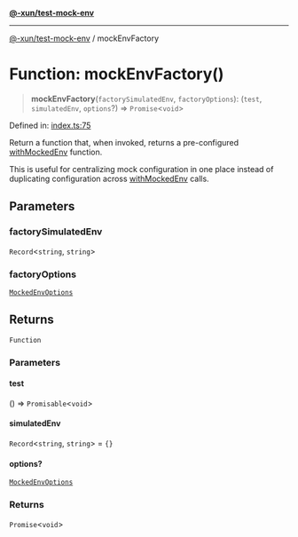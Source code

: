 [**@-xun/test-mock-env**](../README.md)

***

[@-xun/test-mock-env](../README.md) / mockEnvFactory

# Function: mockEnvFactory()

> **mockEnvFactory**(`factorySimulatedEnv`, `factoryOptions`): (`test`, `simulatedEnv`, `options`?) => `Promise`\<`void`\>

Defined in: [index.ts:75](https://github.com/Xunnamius/test-utils/blob/60e8c61898aab9d4fb9616284896eee5c15ac61b/packages/test-mock-env/src/index.ts#L75)

Return a function that, when invoked, returns a pre-configured
[withMockedEnv](withMockedEnv.md) function.

This is useful for centralizing mock configuration in one place instead of
duplicating configuration across [withMockedEnv](withMockedEnv.md) calls.

## Parameters

### factorySimulatedEnv

`Record`\<`string`, `string`\>

### factoryOptions

[`MockedEnvOptions`](../type-aliases/MockedEnvOptions.md)

## Returns

`Function`

### Parameters

#### test

() => `Promisable`\<`void`\>

#### simulatedEnv

`Record`\<`string`, `string`\> = `{}`

#### options?

[`MockedEnvOptions`](../type-aliases/MockedEnvOptions.md)

### Returns

`Promise`\<`void`\>
